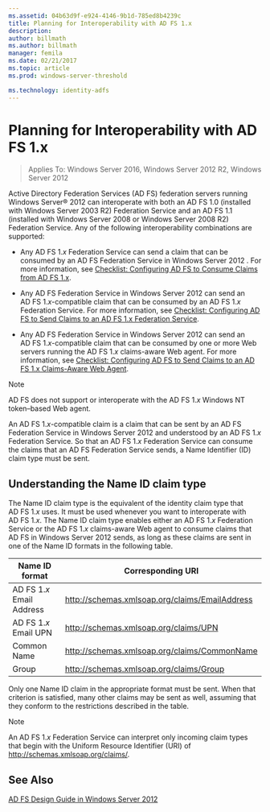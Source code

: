 ```yaml
---
ms.assetid: 04b63d9f-e924-4146-9b1d-785ed8b4239c
title: Planning for Interoperability with AD FS 1.x
description:
author: billmath
ms.author: billmath
manager: femila
ms.date: 02/21/2017
ms.topic: article
ms.prod: windows-server-threshold

ms.technology: identity-adfs
---
```


# Planning for Interoperability with AD FS 1.x

>Applies To: Windows Server 2016, Windows Server 2012 R2, Windows Server 2012

Active Directory Federation Services \(AD FS\) federation servers running Windows Server® 2012 can interoperate with both an AD FS 1.0 \(installed with Windows Server 2003 R2\) Federation Service and an AD FS 1.1 \(installed with Windows Server 2008 or Windows Server 2008 R2\) Federation Service. Any of the following interoperability combinations are supported:  
  
-   Any AD FS 1.*x* Federation Service can send a claim that can be consumed by an AD FS Federation Service in  Windows Server 2012 . For more information, see [Checklist: Configuring AD FS  to Consume Claims from AD FS 1.x](../../ad-fs/deployment/Checklist--Configuring-AD-FS--to-Consume-Claims-from-AD-FS-1.x.md).  
  
-   Any AD FS Federation Service in  Windows Server 2012  can send an AD FS 1.*x*\-compatible claim that can be consumed by an AD FS 1.*x* Federation Service. For more information, see [Checklist: Configuring AD FS to Send Claims to an AD FS 1.x Federation Service](../../ad-fs/deployment/Checklist--Configuring-AD-FS-to-Send-Claims-to-an-AD-FS-1.x-Federation-Service.md).  
  
-   Any AD FS Federation Service in  Windows Server 2012  can send an AD FS 1.*x*\-compatible claim that can be consumed by one or more Web servers running the AD FS 1.*x* claims\-aware Web agent. For more information, see [Checklist: Configuring AD FS to Send Claims to an AD FS 1.x Claims-Aware Web Agent](../../ad-fs/deployment/Checklist--Configuring-AD-FS-to-Send-Claims-to-an-AD-FS-1.x-Claims-Aware-Web-Agent.md).  
  
> [!NOTE]  
> AD FS does not support or interoperate with the AD FS 1.*x* Windows NT token–based Web agent.  
  
An AD FS 1.*x*\-compatible claim is a claim that can be sent by an AD FS Federation Service in  Windows Server 2012  and understood by an AD FS 1.*x* Federation Service. So that an AD FS 1.*x* Federation Service can consume the claims that an AD FS Federation Service sends, a Name Identifier \(ID\) claim type must be sent.  
  
## Understanding the Name ID claim type  
The Name ID claim type is the equivalent of the identity claim type that AD FS 1.*x* uses. It must be used whenever you want to interoperate with AD FS 1.*x*. The Name ID claim type enables either an AD FS 1.*x* Federation Service or the AD FS 1.*x* claims\-aware Web agent to consume claims that AD FS in  Windows Server 2012  sends, as long as these claims are sent in one of the Name ID formats in the following table.  
  
|Name ID format|Corresponding URI|  
|------------------|---------------------|  
|AD FS 1.*x* Email Address|http://schemas.xmlsoap.org/claims/EmailAddress|  
|AD FS 1.*x* Email UPN|http://schemas.xmlsoap.org/claims/UPN|  
|Common Name|http://schemas.xmlsoap.org/claims/CommonName|  
|Group|http://schemas.xmlsoap.org/claims/Group|  
  
Only one Name ID claim in the appropriate format must be sent. When that criterion is satisfied, many other claims may be sent as well, assuming that they conform to the restrictions described in the table.  
  
> [!NOTE]  
> An AD FS 1.*x* Federation Service can interpret only incoming claim types that begin with the Uniform Resource Identifier \(URI\) of http://schemas.xmlsoap.org/claims/.  
  
## See Also
[AD FS Design Guide in Windows Server 2012](AD-FS-Design-Guide-in-Windows-Server-2012.md)
